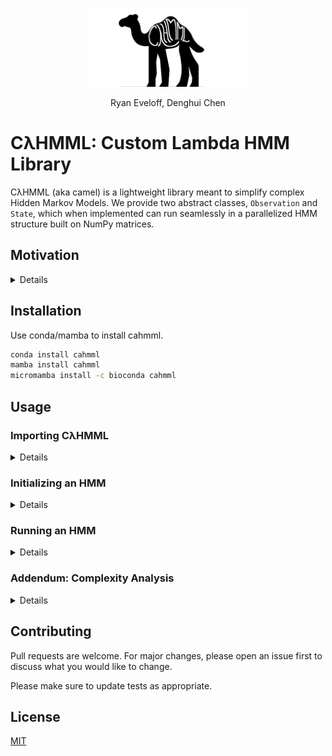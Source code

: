 <p align="center">
  <img src=resources/camel.png width="50%">
</p>
  
<p align = "center">
  Ryan Eveloff, Denghui Chen
</p>
  
# CλHMML: Custom Lambda HMM Library

CλHMML (aka camel) is a lightweight library meant to simplify complex Hidden Markov Models. We provide two abstract classes, <code>Observation</code> and <code>State</code>, which when implemented can run seamlessly in a parallelized HMM structure built on NumPy matrices.

## Motivation

<details>
  
During our research into multimodal genetic HMMs, we found that the majority of plug and play HMMs available require the input of a single transition matrix $T$ and a single, finite-library emission matrix $E$. In our case, we required a scalable, multi-sample HMM architecture that could operate with a Bayesian model at each timestep. After asking our colleagues, we found that many labs simply recreate the boilerplate code necessary for running an HMM each time they require it for their research. In the effort of saving time and making HMMs a simple and efficient interface for unsupervised language modeling, we created **CλHMML**.

</details>
  
## Installation

Use conda/mamba to install cahmml.

```bash
conda install cahmml
mamba install cahmml
micromamba install -c bioconda cahmml
```

## Usage

### Importing CλHMML

<details>

```python

from cahmml import hmm
```

If necessary, you can also import the utilities for CλHMML via <code>cahmml.util</code>, though it is unnecessary and generally not useful.

</details>
  
### Initializing an HMM

<details>
  
#### State Abstract Class
  
An implementation of <code>hmm.State</code> requires 2 functions to be completed:
  - <code>transition_probability</code>
  - <code>emission_probability</code>
  
```python
# State class
class MyState(hmm.State):
  
  def emission_probability(self,obs:Iterable[Observation],t:int,hyperparameters:dict = {}) -> np.ndarray:
    return P(obs|self,t,hyperparameters)
  
  def transition_probability(self,next:"State",obs:Iterable[Observation],t:int,hyperparameters:dict = {}) -> np.ndarray:
    return P(next|self,obs,t,hyperparameters)
```
#### Observation Abstract Class
  
An implementation of <code>hmm.Observation</code> requires nothing to be completed and serves as a modable passthrough class for <code>hmm.State</code>. You can even use built-in classes like <code>int</code> or <code>str</code>! In the case below, we use a simple <code>str</code> wrapper.
  
```python
# Observation Class
class myObservation(hmm.Observation):
  
  def __init__(self,value:str):
    self.v = value
```

#### Filling Samples with Observations

Pass in a sample_id and an iterable of <code>hmm.Observation</code> to create a sample.

```python
   # Given list[Observation] obs
   myFirstSample = hmm.Sample("first sample!",obs)
```
  
</details>

### Running an HMM

<details>
  
  Assuming you've already implemented <code>hmm.State</code> and <code>hmm.Observation</code>, running Viterbi on your HMM with a given input is convenient and fast!
  
  ```python
  # Given list[hmm.State] states, list[hmm.Sample] samples, and list[float] initial_probs
  model = hmm.HMM(states)
  model.fit(samples,initial_probs)
  pred_states = model.viterbi()
  ```
  
  **Note:** Advanced users can specify hyperparameters for each function via <code>e_hparams</code> and <code>t_hparams</code>!
  
  This code will yield an array corresponding to the Viterbi-predicted state of each sample at each observation.
  
</details>

### Addendum: Complexity Analysis

<details>

Filling $T$ and $E$ runs in $\mathcal{O}(n^2 \cdot f)$ time, where $f$ is the maximum runtime of <code>transition_probability</code> and <code>emission_probability</code>. NumPy parallelization allows **Viterbi** runtime to scale linearly with the number of observations, or $\mathcal{O}(n)$.

More anecdotally, we expect a run of 36 states, 100 samples, 1,000,000 observations, and constant time $T$ and $E$ functions to run in ~10 minutes with consumer-grade hardware.

</details>
  
## Contributing

Pull requests are welcome. For major changes, please open an issue first
to discuss what you would like to change.

Please make sure to update tests as appropriate.

## License

[MIT](https://choosealicense.com/licenses/mit/)
